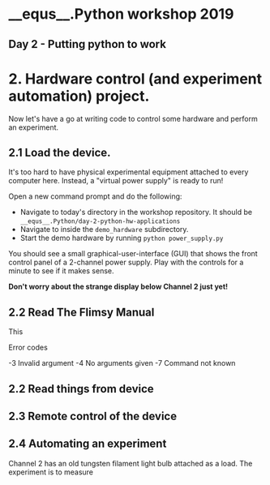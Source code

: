 # \_\_equs\_\_.Python workshop 2019
## Day 2 - Putting python to work

# 2. Hardware control (and experiment automation) project.

Now let's have a go at writing code to control some hardware and perform an experiment. 

## 2.1 Load the device.

It's too hard to have physical experimental equipment attached to every computer here. Instead, a "virtual power supply" is ready to run!

Open a new command prompt and do the following:
  - Navigate to today's directory in the workshop repository. It should be `__equs__.Python/day-2-python-hw-applications`
  - Navigate to inside the `demo_hardware` subdirectory.
  - Start the demo hardware by running `python power_supply.py`

You should see a small graphical-user-interface (GUI) that shows the front control panel of a 2-channel power supply. Play with the controls for a minute to see if it makes sense.

**Don't worry about the strange display below Channel 2 just yet!**

## 2.2 Read The Flimsy Manual

This 

Error codes

-3 Invalid argument
-4 No arguments given
-7 Command not known

## 2.2 Read things from device

## 2.3 Remote control of the device

## 2.4 Automating an experiment

Channel 2 has an old tungsten filament light bulb attached as a load. The experiment is to measure 